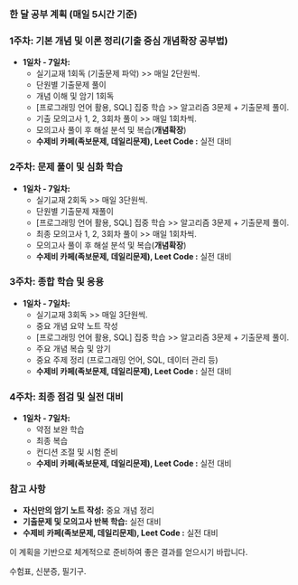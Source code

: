 ### 한 달 공부 계획 (매일 5시간 기준)

### 1주차: 기본 개념 및 이론 정리(기출 중심 개념확장 공부법)

- **1일차 - 7일차:**
  - 실기교재 1회독 (기출문제 파악) >> 매일 2단원씩.
  - 단원별 기출문제 풀이
  - 개념 이해 및 암기 1회독
  - [프로그래밍 언어 활용, SQL] 집중 학습 >> 알고리즘 3문제 + 기출문제 풀이.
  - 기출 모의고사 1, 2, 3회차 풀이 >> 매일 1회차씩.
  - 모의고사 풀이 후 해설 분석 및 복습(**개념확장**)
  - **수제비 카페(족보문제, 데일리문제), Leet Code :** 실전 대비

### 2주차: 문제 풀이 및 심화 학습

- **1일차 - 7일차:**
  - 실기교재 2회독 >> 매일 3단원씩.
  - 단원별 기출문제 재풀이
  - [프로그래밍 언어 활용, SQL] 집중 학습 >> 알고리즘 3문제 + 기출문제 풀이.
  - 최종 모의고사 1, 2, 3회차 풀이 >> 매일 1회차씩.
  - 모의고사 풀이 후 해설 분석 및 복습(**개념확장**)
  - **수제비 카페(족보문제, 데일리문제), Leet Code :** 실전 대비

### 3주차: 종합 학습 및 응용

- **1일차 - 7일차:**
  - 실기교재 3회독 >> 매일 3단원씩.
  - 중요 개념 요약 노트 작성
  - [프로그래밍 언어 활용, SQL] 집중 학습 >> 알고리즘 3문제 + 기출문제 풀이.
  - 주요 개념 복습 및 암기
  - 중요 주제 정리 (프로그래밍 언어, SQL, 데이터 관리 등)
  - **수제비 카페(족보문제, 데일리문제), Leet Code :** 실전 대비

### 4주차: 최종 점검 및 실전 대비

- **1일차 - 7일차:**
  - 약점 보완 학습
  - 최종 복습
  - 컨디션 조절 및 시험 준비
  - **수제비 카페(족보문제, 데일리문제), Leet Code :** 실전 대비

### 참고 사항

- **자신만의 암기 노트 작성:** 중요 개념 정리
- **기출문제 및 모의고사 반복 학습:** 실전 대비
- **수제비 카페(족보문제, 데일리문제), Leet Code :** 실전 대비

이 계획을 기반으로 체계적으로 준비하여 좋은 결과를 얻으시기 바랍니다.

수험표, 신분증, 필기구.
